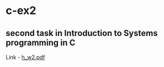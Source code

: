 # c-ex2
## second task in Introduction to Systems programming in  C 

Link - [h_w2.pdf](https://github.com/dvirbo/c-ex2/files/7574932/h_w2.pdf)

